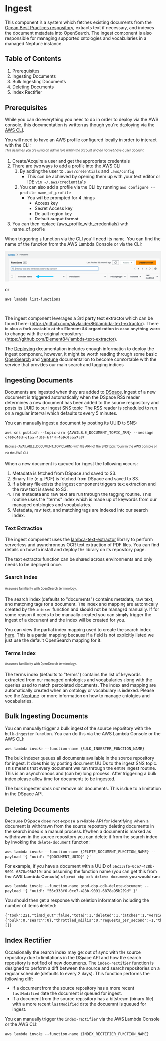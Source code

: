# Ingest

This component is a system which fetches existing documents from the [Ocean Best Practices respository](https://repository.oceanbestpractices.org/), extracts text if necessary, and indexes the document metadata into OpenSearch. The ingest component is also responsible for managing supported ontologies and vocabularies in a managed Neptune instance.

## Table of Contents

1. Prerequisites
2. Ingesting Documents
3. Bulk Ingesting Documents
4. Deleting Documents
5. Index Rectifier

## Prerequisites

While you can do everything you need to do in order to deploy via the AWS console, this documentation is written as though you're deploying via the [AWS CLI](https://docs.aws.amazon.com/cli/latest/userguide/cli-chap-install.html).

You will need to have an AWS profile configured locally in order to interact with the CLI:<br>
<sub><sup>_This assumes you are using an admin role within the account and do not yet have a user account._</sup></sub>

1. Create/Acquire a user and get the appropriate credentials
2. There are two ways to add a profile into the AWS CLI
    1. By adding the user to `.aws/credentials` and `.aws/config`
        - This can be achieved by opening them up with your text editor or IDE `vim ~/.aws/credientials`
    2. You can also add a profile via the CLI by running `aws configure --profile name_of_profile`
        - You will be prompted for 4 things
            - Access key
            - Secret Access key
            - Default region key
            - Default output format
3. You can then replace {aws_profile_with_credentials} with name_of_profile

When triggering a function via the CLI you'll need its name. You can find the name of the function from the AWS Lambda Console or via the CLI:

![Lambda console - Function Name](../images/lambda-console-function-name.png)

or

```shell
aws lambda list-functions
```
<br>

The ingest component leverages a 3rd party text extractor which can be found here: (<https://github.com/skylander86/lambda-text-extractor>). There is also a fork available at the Element 84 organization in case anything were to change with the original repository: (<https://github.com/Element84/lambda-text-extractor>).

The [Deploying](../cdk/README.md) documentation includes enough information to deploy the ingest component, however, it might be worth reading through some basic [OpenSearch](https://www.elastic.co/guide/index.html) and [Neptune](https://aws.amazon.com/neptune/) documentation to become comfortable with the service that provides our main search and tagging indices.

## Ingesting Documents

Documents are ingested when they are added to [DSpace](https://repository.oceanbestpractices.org). Ingest of a new document is triggered automatically when the DSpace RSS reader determines a new document has been added to the source respository and posts its UUID to our ingest SNS topic. The RSS reader is scheduled to run on a regular interval which defaults to every 5 minutes.

You can manually ingest a document by posting its UUID to SNS:

```shell
aws sns publish --topic-arn {AVAILBLE_DOCUMENT_TOPIC_ARN} --message cf05c46d-e1aa-4d95-bf44-4e9c0aaa7a37
```
<sub><sup>Replace {AVAILABLE_DOCUMENT_TOPIC_ARN} with the ARN of the SNS topic found in the AWS console or via the AWS CLI</sub></sup>

When a new document is queued for ingest the following occurs:

1. Metadata is fetched from DSpace and saved to S3.
2. Binary file (e.g. PDF) is fetched from DSpace and saved to S3.
3. If a binary file exists the ingest component triggers text extraction and the raw text is saved to S3.
4. The metadata and raw text are run through the tagging routine. This routine uses the "terms" index which is made up of keywords from our managed ontologies and vocabularies.
5. Metadata, raw text, and matching tags are indexed into our search index.

### Text Extraction

The ingest component uses the [lambda-text-extractor](https://github.com/Element84/lambda-text-extractor) library to perform serverless and asynchronous OCR text extraction of PDF files. You can find details on how to install and deploy the library on its repository page.

The text extractor function can be shared across environments and only needs to be deployed once.

### Search Index
<sub><sup>Assumes familiarity with OpenSearch terminology.</sup></sub>

The search index (defaults to "documents") contains metadata, raw text, and matching tags for a document. The index and mapping are automically created by the `indexer` function and should not be managed manually. If for some reason it needs to be manually created you can simply trigger the ingest of a document and the index will be created for you.

You can view the partial index mapping used to create the search index [here](../lib/documents-mapping.ts). This is a partial mapping because if a field is not explicitly listed we just use the default OpenSearch mapping for it.

### Terms Index
<sub><sup>Assumes familiarity with OpenSearch terminology.</sup></sub>

The terms index (defaults to "terms") contains the list of keywords extracted from our managed ontologies and vocabularies along with the queries used to match percolated documents. The index and mapping are automatically created when an ontology or vocabulary is indexed. Please see the [Neptune](../neptune-bulk-loader/README.md) for more information on how to manage ontolgies and vocabularies.

## Bulk Ingesting Documents

You can manually trigger a bulk ingest of the source repository with the `bulk-ingester` function. You can do this via the AWS Lambda Console or the AWS CLI:

```shell
aws lambda invoke --function-name {BULK_INGESTER_FUNCTION_NAME}
```

The bulk indexer queues all documents available in the source repository for ingest. It does this by posting document UUIDs to the ingest SNS topic. This means that every document will run through the entire ingest routine. This is an asynchronous and (can be) long process. After triggering a bulk index please allow time for documents to be ingested.

The bulk ingester *does not* remove old documents. This is due to a limitation in the DSpace API.

## Deleting Documents

Because DSpace does not expose a reliable API for identifying when a document is withdrawn from the source repostory deleting documents in the search index is a manual process. If/when a document is marked as withdrawn in the source repository you can delete it from the search index by invoking the `delete-document` function:

```shell
aws lambda invoke --function-name {DELETE_DOCUMENT_FUNCTION_NAME} --payload '{ "uuid": "{DOCUMENT_UUID}" }'
```

For example, if you have a document with a UUID of `56c338f6-0ce7-428b-9091-6878a95b219d` and assuming the function name (you can get this from the AWS Lambda Console) of `prod-obp-cdk-delete-document` you would run:

```shell
aws lambda invoke --function-name prod-obp-cdk-delete-document --payload '{ "uuid": "56c338f6-0ce7-428b-9091-6878a95b219d" }'
```

You should then get a response with deletion information including the number of items deleted:

```shell
{"took":221,"timed_out":false,"total":1,"deleted":1,"batches":1,"version_conflicts":0,"noops":0,"retries":{"bulk":0,"search":0},"throttled_millis":0,"requests_per_second":-1,"throttled_until_millis":0,"failures":[]}
```

## Index Rectifier

Occasionally the search index may get out of sync with the source repository due to limitations in the DSpace API and how the search repository is notified of new documents. The `index-rectifier` function is designed to perform a diff between the source and search repositories on a regular schedule (defaults to every 2 days). This function performs the following diff:

- If a document from the source repository has a more recent `lastModified` date the document is queued for ingest.
- If a document from the source repository has a bitstream (binary file) with a more recent `lastModified` date the docuemnt is queued for ingest.

You can manually trigger the `index-rectifier` via the AWS Lambda Console or the AWS CLI:

```shell
aws lambda invoke --function-name {INDEX_RECTIFIER_FUNCTION_NAME}
```
